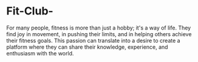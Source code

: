 # Fit-Club-
For many people, fitness is more than just a hobby; it's a way of life. They find joy in movement, in pushing their limits, and in helping others achieve their fitness goals. This passion can translate into a desire to create a platform where they can share their knowledge, experience, and enthusiasm with the world.
